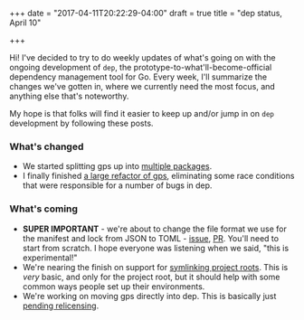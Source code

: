 +++
date = "2017-04-11T20:22:29-04:00"
draft = true
title = "dep status, April 10"

+++

Hi! I've decided to try to do weekly updates of what's going on with the ongoing development of `dep`, the prototype-to-what'll-become-official dependency management tool for Go. Every week, I'll summarize the changes we've gotten in, where we currently need the most focus, and anything else that's noteworthy.

My hope is that folks will find it easier to keep up and/or jump in on `dep` development by following these posts.

### What's changed

* We started splitting gps up into [multiple packages](https://github.com/sdboyer/gps/pull/189).
* I finally finished [a large refactor of gps](https://github.com/sdboyer/gps/pull/196), eliminating some race conditions that were responsible for a number of bugs in dep.


### What's coming

* **SUPER IMPORTANT** - we're about to change the file format we use for the manifest and lock from JSON to TOML - [issue](https://github.com/golang/dep/issues/119), [PR](https://github.com/golang/dep/pull/342). You'll need to start from scratch. I hope everyone was listening when we said, "this is experimental!"
* We're nearing the finish on support for [symlinking project roots](https://github.com/golang/dep/pull/247). This is *very* basic, and only for the project root, but it should help with some common ways people set up their environments.
* We're working on moving gps directly into dep. This is basically just [pending relicensing](https://github.com/golang/dep/issues/300).
